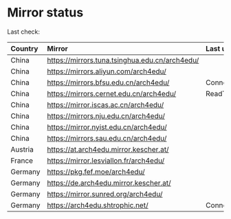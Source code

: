 <script src="./time.js"></script>
# Mirror status
Last check: <script type="text/javascript">localize(1755534838.8630776);</script>

|Country|Mirror|Last update|
|:------|:-----|:----------|
|China|https://mirrors.tuna.tsinghua.edu.cn/arch4edu/|<script type="text/javascript">localize(1755499877);</script>|
|China|https://mirrors.aliyun.com/arch4edu/|<script type="text/javascript">localize(1755499877);</script>|
|China|https://mirrors.bfsu.edu.cn/arch4edu/|ConnectionError|
|China|https://mirrors.cernet.edu.cn/arch4edu/|ReadTimeout|
|China|https://mirror.iscas.ac.cn/arch4edu/|<script type="text/javascript">localize(1755499877);</script>|
|China|https://mirrors.nju.edu.cn/arch4edu/|<script type="text/javascript">localize(1755456242);</script>|
|China|https://mirror.nyist.edu.cn/arch4edu/|<script type="text/javascript">localize(1755456242);</script>|
|China|https://mirrors.sau.edu.cn/arch4edu/|<script type="text/javascript">localize(1755369726);</script>|
|Austria|https://at.arch4edu.mirror.kescher.at/|<script type="text/javascript">localize(1755499877);</script>|
|France|https://mirror.lesviallon.fr/arch4edu/|<script type="text/javascript">localize(1755499877);</script>|
|Germany|https://pkg.fef.moe/arch4edu/|<script type="text/javascript">localize(1755499877);</script>|
|Germany|https://de.arch4edu.mirror.kescher.at/|<script type="text/javascript">localize(1755499877);</script>|
|Germany|https://mirror.sunred.org/arch4edu/|<script type="text/javascript">localize(1755499877);</script>|
|Germany|https://arch4edu.shtrophic.net/|ConnectionError|

<script src="./tablefilter/tablefilter.js"></script>
<script src="./table.js"></script>